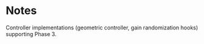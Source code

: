 # Notes

Controller implementations (geometric controller, gain randomization hooks) supporting Phase 3.
